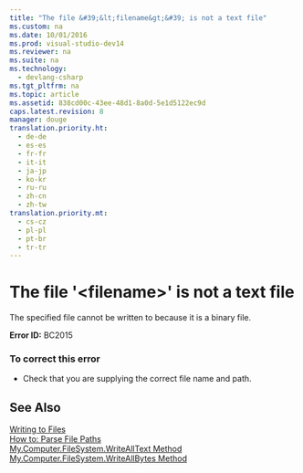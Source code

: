 ```yaml
---
title: "The file &#39;&lt;filename&gt;&#39; is not a text file"
ms.custom: na
ms.date: 10/01/2016
ms.prod: visual-studio-dev14
ms.reviewer: na
ms.suite: na
ms.technology: 
  - devlang-csharp
ms.tgt_pltfrm: na
ms.topic: article
ms.assetid: 838cd00c-43ee-48d1-8a0d-5e1d5122ec9d
caps.latest.revision: 8
manager: douge
translation.priority.ht: 
  - de-de
  - es-es
  - fr-fr
  - it-it
  - ja-jp
  - ko-kr
  - ru-ru
  - zh-cn
  - zh-tw
translation.priority.mt: 
  - cs-cz
  - pl-pl
  - pt-br
  - tr-tr
---
```

# The file &#39;&lt;filename&gt;&#39; is not a text file
The specified file cannot be written to because it is a binary file.  
  
 **Error ID:** BC2015  
  
### To correct this error  
  
-   Check that you are supplying the correct file name and path.  
  
## See Also  
 [Writing to Files](../Topic/Writing%20to%20Files%20in%20Visual%20Basic.md)   
 [How to: Parse File Paths](../Topic/How%20to:%20Parse%20File%20Paths%20in%20Visual%20Basic.md)   
 [My.Computer.FileSystem.WriteAllText Method](assetId:///f507460c-87d9-4504-b74f-3ff825c7d5c4)   
 [My.Computer.FileSystem.WriteAllBytes Method](assetId:///b1a24dc1-eac8-4e22-8ffa-cc3bacbaf826)